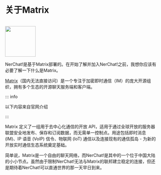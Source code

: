 # 关于Matrix

<img src="https://matrix.org/images/matrix-favicon.svg" style="width: 100px; margin-top:16px"/>

NerChat!是基于Matrix部署的。在开始了解并加入NerChat!之前，我想你应该有必要了解一下什么是Matrix。

[Matrix](https://matrix.org/)（国内无法直接访问）是一个专注于加密即时通信（IM）的庞大开源组织，拥有多个生态的开源聊天服务端和客户端。

::: info

以下内容来自官网介绍

:::

Matrix 定义了一组用于去中心化通信的开放 API，适用于通过全球开放的服务器联盟安全地发布、保存和订阅数据，而无需单一控制点。用途包括即时消息 (IM)、IP 语音 (VoIP) 信令、物联网 (IoT) 通信以及连接现有的通信孤岛 - 为新的开放实时通信生态系统奠定基础。

简单说，Matrix是一个自由的聊天网络，而NerChat!是其中的一个位于中国大陆的小小节点。虽然由于限制NerChat!无法与Matrix的联邦建立稳定的连接，但还是期待着NerChat!可以直通世界的那一天早日到来。